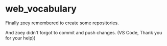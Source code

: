 # web_vocabulary
Finally zoey remembered to create some repositories.

And zoey didn't forgot to commit and push changes. (VS Code, Thank you for your help))
